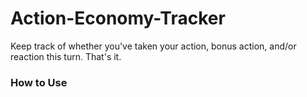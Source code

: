 # Action-Economy-Tracker
Keep track of whether you've taken your action, bonus action, and/or reaction this turn. That's it.

<h3>How to Use</h3>
